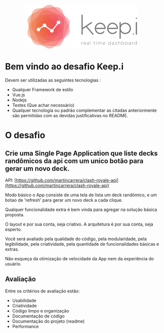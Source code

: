 
<p align="center">
  <img src="keepi_logo_footer.png">
</p>

# Bem vindo ao desafio Keep.i


Devem ser utilizadas as seguintes tecnologias :

* Qualquer Framework de estilo
* Vue.js
* Nodejs
* Testes (Que achar necessário)
* Qualquer tecnologia ou padrão complementar as citadas anteriormente são permitidas com as devidas justificativas no README.

# O desafio
## Crie uma Single Page Application que liste decks randômicos da api com um unico botão para gerar um novo deck.

API: [https://github.com/martincarrera/clash-royale-api](https://github.com/martincarrera/clash-royale-api)

Modo básico o App consiste de uma tela de lista um deck randômico, e um botao de 'refresh' para gerar um novo deck a cada clique.

Qualquer funcionalidade extra é bem vinda para agregar na solução básica proposta.

O layout e por sua conta, seja criativo.
A arquitetura é por sua conta, seja esperto.

Você será avaliado pela qualidade do código, pela modularidade, pela legibilidade, pela criatividade, pela quantidade de funcionalidades básicas e extras.

Não esqueça da otimização de velocidade da App nem da experiência do usuário.


## Avaliação

Entre os critérios de avaliação estão:

* Usabilidade
* Criatividade
* Código limpo e organização
* Documentação de código
* Documentação do projeto (readme)
* Performance